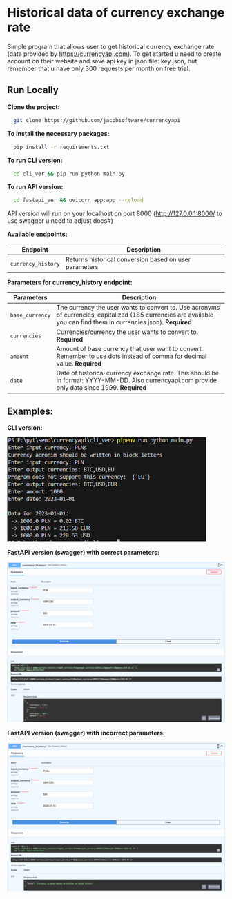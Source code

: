 
# Historical data of currency exchange rate

Simple program that allows user to get historical currency exchange rate (data provided by https://currencyapi.com). To get started u need to create account on their website and save api key in json file: key.json, but remember that u have only 300 requests per month on free trial.



## Run Locally

**Clone the project:**

```bash
  git clone https://github.com/jacobsoftware/currencyapi
```

**To install the necessary packages:**

```bash
  pip install -r requirements.txt
```


**To run CLI version:**

```bash
  cd cli_ver && pip run python main.py
```

**To run API version:**

```bash
  cd fastapi_ver && uvicorn app:app --reload
```
API version will run on your localhost on port 8000 (http://127.0.0.1:8000/ to use swagger u need to adjust docs#)

**Available endpoints:**

| Endpoint | Description |
| --- | --- |
| `currency_history` | Returns historical conversion based on user parameters |

**Parameters for currency_history endpoint:**

| Parameters | Description |
| --- | --- |
| `base_currency` | The currency the user wants to convert to. Use acronyms of currencies, capitalized (185 currencies are available you can find them in currencies.json). **Required** |
| `currencies` | Currencies/currency the user wants to convert to. **Required** |
| `amount` | Amount of base currency that user want to convert. Remember to use dots instead of comma for decimal value. **Required** |
| `date` | Date of historical currency exchange rate. This should be in format: YYYY-MM-DD. Also currencyapi.com provide only data since 1999. **Required** |

## Examples:
**CLI version:**

![cli](https://github.com/jacobsoftware/currencyapi/blob/main/res/cli_example.PNG)

**FastAPI version (swagger) with correct parameters:**

![fastapi](https://github.com/jacobsoftware/currencyapi/blob/main/res/fastapi_correct_input.PNG)

**FastAPI version (swagger) with incorrect parameters:**

![fastapi](https://github.com/jacobsoftware/currencyapi/blob/main/res/fastapi_incorrect_input_example.PNG)
